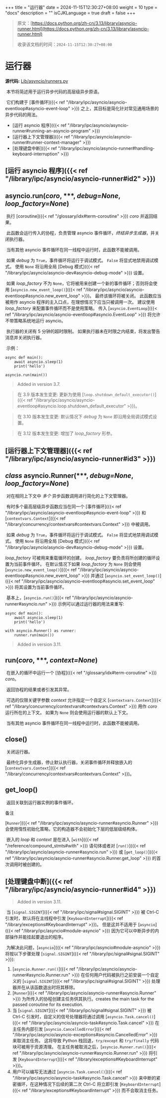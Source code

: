 +++
title = "运行器"
date = 2024-11-15T12:30:27+08:00
weight = 10
type = "docs"
description = ""
isCJKLanguage = true
draft = false
+++

> 原文：[https://docs.python.org/zh-cn/3.13/library/asyncio-runner.html](https://docs.python.org/zh-cn/3.13/library/asyncio-runner.html)
>
> 收录该文档的时间：`2024-11-15T12:30:27+08:00`

# 运行器

**源代码:** [Lib/asyncio/runners.py](https://github.com/python/cpython/tree/3.13/Lib/asyncio/runners.py)

​	本节将简述用于运行异步代码的高层级异步原语。

​	它们构建于 [事件循环]({{< ref "/library/ipc/asyncio/asyncio-eventloop#asyncio-event-loop" >}}) 之上，其目标是简化针对常见通用场景的异步代码的用法。

- [运行 asyncio 程序]({{< ref "/library/ipc/asyncio/asyncio-runner#running-an-asyncio-program" >}})
- [运行器上下文管理器]({{< ref "/library/ipc/asyncio/asyncio-runner#runner-context-manager" >}})
- [处理键盘中断]({{< ref "/library/ipc/asyncio/asyncio-runner#handling-keyboard-interruption" >}})

## [运行 asyncio 程序]({{< ref "/library/ipc/asyncio/asyncio-runner#id2" >}})

## asyncio.**run**(*coro*, ***, *debug=None*, *loop_factory=None*)

​	执行 [coroutine]({{< ref "/glossary/idx#term-coroutine" >}}) *coro* 并返回结果。

​	此函数会运行传入的协程，负责管理 asyncio 事件循环，*终结异步生成器*，并关闭执行器。

​	当有其他 asyncio 事件循环在同一线程中运行时，此函数不能被调用。

​	如果 *debug* 为 `True`，事件循环将运行于调试模式。 `False` 将显式地禁用调试模式。 使用 `None` 将沿用全局 [Debug 模式]({{< ref "/library/ipc/asyncio/asyncio-dev#asyncio-debug-mode" >}}) 设置。

​	如果 *loop_factory* 不为 `None`，它将被用来创建一个新的事件循环；否则将会使用 [`asyncio.new_event_loop()`]({{< ref "/library/ipc/asyncio/asyncio-eventloop#asyncio.new_event_loop" >}})。 最终该循环将被关闭。 此函数应当被用作 asyncio 程序的主入口点，在理想情况下应当只被调用一次。 建议使用 *loop_factory* 来配置事件循环而不是使用策略。 传入 [`asyncio.EventLoop`]({{< ref "/library/ipc/asyncio/asyncio-eventloop#asyncio.EventLoop" >}}) 将允许不带策略系统地运行 asyncio。

​	执行器的关闭有 5 分钟的超时限制。 如果执行器未在时限之内结束，将发出警告消息并关闭执行器。

​	示例：

```
async def main():
    await asyncio.sleep(1)
    print('hello')

asyncio.run(main())
```

> Added in version 3.7.
>

> 在 3.9 版本发生变更: 更新为使用 [`loop.shutdown_default_executor()`]({{< ref "/library/ipc/asyncio/asyncio-eventloop#asyncio.loop.shutdown_default_executor" >}})。

> 在 3.10 版本发生变更: 默认情况下 *debug* 为 `None` 即沿用全局调试模式设置。

> 在 3.12 版本发生变更: 增加了 *loop_factory* 形参。

## [运行器上下文管理器]({{< ref "/library/ipc/asyncio/asyncio-runner#id3" >}})

## *class* asyncio.**Runner**(***, *debug=None*, *loop_factory=None*)

​	对在相同上下文中 *多个* 异步函数调用进行简化的上下文管理器。

​	有时多个最高层级异步函数应当在同一个 [事件循环]({{< ref "/library/ipc/asyncio/asyncio-eventloop#asyncio-event-loop" >}}) 和 [`contextvars.Context`]({{< ref "/library/concurrency/contextvars#contextvars.Context" >}}) 中被调用。

​	如果 *debug* 为 `True`，事件循环将运行于调试模式。 `False` 将显式地禁用调试模式。 使用 `None` 将沿用全局 [Debug 模式]({{< ref "/library/ipc/asyncio/asyncio-dev#asyncio-debug-mode" >}}) 设置。

*loop_factory* 可被用来重载循环的创建。 *loop_factory* 要负责将所创建的循环设置为当前事件循环。 在默认情况下如果 *loop_factory* 为 `None` 则会使用 [`asyncio.new_event_loop()`]({{< ref "/library/ipc/asyncio/asyncio-eventloop#asyncio.new_event_loop" >}}) 并通过 [`asyncio.set_event_loop()`]({{< ref "/library/ipc/asyncio/asyncio-eventloop#asyncio.set_event_loop" >}}) 将其设置为当前事件循环。

​	基本上，[`asyncio.run()`]({{< ref "/library/ipc/asyncio/asyncio-runner#asyncio.run" >}}) 示例可以通过运行器的用法来重写:

```
async def main():
    await asyncio.sleep(1)
    print('hello')

with asyncio.Runner() as runner:
    runner.run(main())
```

> Added in version 3.11.
>

## **run**(*coro*, ***, *context=None*)

​	在嵌入的循环中运行一个 [协程]({{< ref "/glossary/idx#term-coroutine" >}}) *coro*。

​	返回协程的结果或者引发其异常。

​	可选的仅限关键字参数 *context* 允许指定一个自定义 [`contextvars.Context`]({{< ref "/library/concurrency/contextvars#contextvars.Context" >}}) 用作 *coro* 运行所在的上下文。 如果为 `None` 则会使用运行器的默认上下文。

​	当有其他 asyncio 事件循环在同一线程中运行时，此函数不能被调用。

## **close**()

​	关闭运行器。

​	最终化异步生成器，停止默认执行器，关闭事件循环并释放嵌入的 [`contextvars.Context`]({{< ref "/library/concurrency/contextvars#contextvars.Context" >}})。

## **get_loop**()

​	返回关联到运行器实例的事件循环。

​备注
 

[`Runner`]({{< ref "/library/ipc/asyncio/asyncio-runner#asyncio.Runner" >}}) 会使用惰性初始化策略，它的构造器不会初始化下层的低层级结构体。

​	嵌入的 *loop* 和 *context* 是在进入 [`with`]({{< ref "/reference/compound_stmts#with" >}}) 语句体或者对 [`run()`]({{< ref "/library/ipc/asyncio/asyncio-runner#asyncio.run" >}}) 或 [`get_loop()`]({{< ref "/library/ipc/asyncio/asyncio-runner#asyncio.Runner.get_loop" >}}) 的首次调用时被创建的。

## [处理键盘中断]({{< ref "/library/ipc/asyncio/asyncio-runner#id4" >}})

> Added in version 3.11.
>

​	当 [`signal.SIGINT`]({{< ref "/library/ipc/signal#signal.SIGINT" >}}) 被 Ctrl-C 引发时，默认将在主线程中引发 [`KeyboardInterrupt`]({{< ref "/library/exceptions#KeyboardInterrupt" >}})。 但是这并不适用于 [`asyncio`]({{< ref "/library/ipc/asyncio#module-asyncio" >}}) 因为它可以中断异步的内部操作并能挂起要退出的程序。

​	为解决此问题，[`asyncio`]({{< ref "/library/ipc/asyncio#module-asyncio" >}}) 将按以下步骤处理 [`signal.SIGINT`]({{< ref "/library/ipc/signal#signal.SIGINT" >}}):

1. [`asyncio.Runner.run()`]({{< ref "/library/ipc/asyncio/asyncio-runner#asyncio.Runner.run" >}}) 在任何用户代码被执行之前安装一个自定义的 [`signal.SIGINT`]({{< ref "/library/ipc/signal#signal.SIGINT" >}}) 处理器并在从该函数退出时将其移除。
2. [`Runner`]({{< ref "/library/ipc/asyncio/asyncio-runner#asyncio.Runner" >}}) 为所传入的协程创建主任务供其执行。creates the main task for the passed coroutine for its execution.
3. 当 [`signal.SIGINT`]({{< ref "/library/ipc/signal#signal.SIGINT" >}}) 被 Ctrl-C 引发时，自定义的信号处理器将通过调用 [`asyncio.Task.cancel()`]({{< ref "/library/ipc/asyncio/asyncio-task#asyncio.Task.cancel" >}}) 在主任务内部引发 [`asyncio.CancelledError`]({{< ref "/library/ipc/asyncio/asyncio-exceptions#asyncio.CancelledError" >}}) 来取消主任务。 这将导致 Python 栈回退，`try/except` 和 `try/finally` 代码块可被用于资源清理。 在主任务被取消之后，[`asyncio.Runner.run()`]({{< ref "/library/ipc/asyncio/asyncio-runner#asyncio.Runner.run" >}}) 将引发 [`KeyboardInterrupt`]({{< ref "/library/exceptions#KeyboardInterrupt" >}})。
4. 用户可以编写无法通过 [`asyncio.Task.cancel()`]({{< ref "/library/ipc/asyncio/asyncio-task#asyncio.Task.cancel" >}}) 来中断的紧密循环，在这种情况下后续的第二次 Ctrl-C 将立即引发 [`KeyboardInterrupt`]({{< ref "/library/exceptions#KeyboardInterrupt" >}}) 而不会取消主任务。
